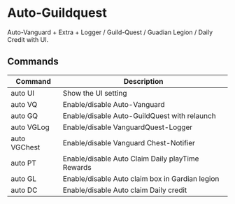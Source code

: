 # Auto-Guildquest

Auto-Vanguard + Extra + Logger / Guild-Quest / Guadian Legion / Daily Credit with UI.

## Commands

Command | Description
--- | ---
auto UI | Show the UI setting
auto VQ | Enable/disable Auto-Vanguard
auto GQ | Enable/disable Auto-GuildQuest with relaunch
auto VGLog | Enable/disable VanguardQuest-Logger
auto VGChest | Enable/disable Vanguard Chest-Notifier
auto PT | Enable/disable Auto Claim Daily playTime Rewards
auto GL | Enable/disable Auto claim box in Gardian legion
auto DC | Enable/disable Auto claim Daily credit 
